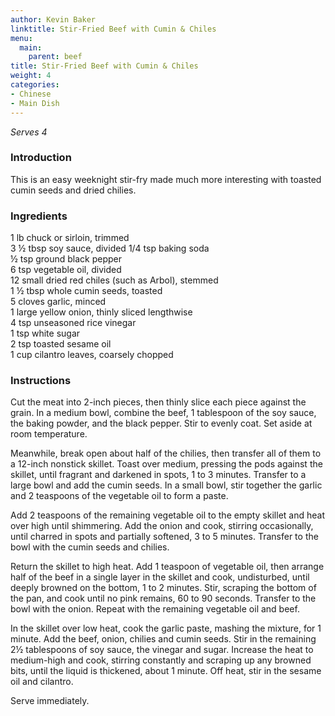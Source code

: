 ```yaml
---
author: Kevin Baker
linktitle: Stir-Fried Beef with Cumin & Chiles
menu:
  main:
    parent: beef
title: Stir-Fried Beef with Cumin & Chiles 
weight: 4
categories:
- Chinese
- Main Dish
---
```

*Serves 4*

### Introduction

This is an easy weeknight stir-fry made much more interesting with toasted cumin seeds and dried chilies.

### Ingredients

<div class="ingredient-list">

1 lb chuck or sirloin, trimmed  
3 ½ tbsp soy sauce, divided
1/4 tsp baking soda  
½ tsp ground black pepper  
6 tsp vegetable oil, divided  
12 small dried red chiles (such as Arbol), stemmed  
1 ½ tbsp whole cumin seeds, toasted  
5 cloves garlic, minced  
1 large yellow onion, thinly sliced lengthwise  
4 tsp unseasoned rice vinegar  
1 tsp white sugar  
2 tsp toasted sesame oil  
1 cup cilantro leaves, coarsely chopped  

</div>

### Instructions

Cut the meat into 2-inch pieces, then thinly slice each piece against the grain. In a medium bowl, combine the beef, 1 tablespoon of the soy sauce, the baking powder, and the black pepper. Stir to evenly coat. Set aside at room temperature. 

Meanwhile, break open about half of the chilies, then transfer all of them to a 12-inch nonstick skillet. Toast over medium, pressing the pods against the skillet, until fragrant and darkened in spots, 1 to 3 minutes. Transfer to a large bowl and add the cumin seeds. In a small bowl, stir together the garlic and 2 teaspoons of the vegetable oil to form a paste. 

Add 2 teaspoons of the remaining vegetable oil to the empty skillet and heat over high until shimmering. Add the onion and cook, stirring occasionally, until charred in spots and partially softened, 3 to 5 minutes. Transfer to the bowl with the cumin seeds and chilies. 

Return the skillet to high heat. Add 1 teaspoon of vegetable oil, then arrange half of the beef in a single layer in the skillet and cook, undisturbed, until deeply browned on the bottom, 1 to 2 minutes. Stir, scraping the bottom of the pan, and cook until no pink remains, 60 to 90 seconds. Transfer to the bowl with the onion. Repeat with the remaining vegetable oil and beef. 

In the skillet over low heat, cook the garlic paste, mashing the mixture, for 1 minute. Add the beef, onion, chilies and cumin seeds. Stir in the remaining 2½ tablespoons of soy sauce, the vinegar and sugar. Increase the heat to medium-high and cook, stirring constantly and scraping up any browned bits, until the liquid is thickened, about 1 minute. Off heat, stir in the sesame oil and cilantro. 

Serve immediately.